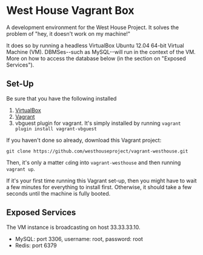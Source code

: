 # West House Vagrant Box

A development environment for the West House Project. It solves the problem of "hey, it doesn't work on my machine!"

It does so by running a headless VirtualBox Ubuntu 12.04 64-bit Virtual Machine (VM). DBMSes--such as MySQL--will run in the context of the VM. More on how to access the database below (in the section on "Exposed Services").

## Set-Up

Be sure that you have the following installed

1. [VirtualBox](https://www.virtualbox.org/)
2. [Vagrant](http://www.vagrantup.com/)
3. vbguest plugin for vagrant. It's simply installed by running `vagrant plugin install vagrant-vbguest`

If you haven't done so already, download this Vagrant project:

```
git clone https://github.com/westhouseproject/vagrant-westhouse.git
```

Then, it's only a matter `cd`ing into `vagrant-westhouse` and then running `vagrant up`.

If it's your first time running this Vagrant set-up, then you might have to wait a few minutes for everything to install first. Otherwise, it should take a few seconds until the machine is fully booted.

## Exposed Services

The VM instance is broadcasting on host 33.33.33.10.

- MySQL: port 3306, username: root, password: root
- Redis: port 6379